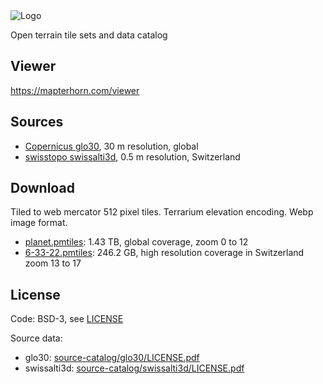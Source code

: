 <picture>
  <source media="(prefers-color-scheme: dark)" srcset="https://mapterhorn.github.io/.github/brand/screen/mapterhorn-logo-darkmode.png">
  <source media="(prefers-color-scheme: light)" srcset="https://mapterhorn.github.io/.github/brand/screen/mapterhorn-logo.png">
  <img alt="Logo" src="https://mapterhorn.github.io/.github/brand/screen/mapterhorn-logo.png">
</picture>

Open terrain tile sets and data catalog

## Viewer

https://mapterhorn.com/viewer

## Sources

- [Copernicus glo30](./source-catalog/glo30/), 30 m resolution, global
- [swisstopo swissalti3d](./source-catalog/swissalti3d/), 0.5 m resolution, Switzerland

## Download

Tiled to web mercator 512 pixel tiles. Terrarium elevation encoding. Webp image format.

- [planet.pmtiles](https://download.mapterhorn.com/planet.pmtiles): 1.43 TB, global coverage, zoom 0 to 12
- [6-33-22.pmtiles](https://download.mapterhorn.com/6-33-22.pmtiles): 246.2 GB, high resolution coverage in Switzerland zoom 13 to 17

## License

Code: BSD-3, see [LICENSE](./LICENSE)

Source data:
- glo30: [source-catalog/glo30/LICENSE.pdf](source-catalog/glo30/LICENSE.pdf)
- swissalti3d: [source-catalog/swissalti3d/LICENSE.pdf](source-catalog/swissalti3d/LICENSE.pdf)
